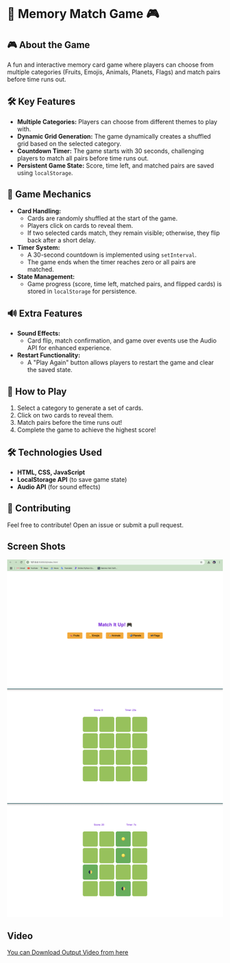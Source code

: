 #   🧠 Memory Match Game 🎮


## 🎮 About the Game
A fun and interactive memory card game where players can choose from multiple categories (Fruits, Emojis, Animals, Planets, Flags) and match pairs before time runs out. 

## 🛠 Key Features
- **Multiple Categories:** Players can choose from different themes to play with.
- **Dynamic Grid Generation:** The game dynamically creates a shuffled grid based on the selected category.
- **Countdown Timer:** The game starts with 30 seconds, challenging players to match all pairs before time runs out.
- **Persistent Game State:** Score, time left, and matched pairs are saved using `localStorage`.

## 🎲 Game Mechanics
- **Card Handling:**
  - Cards are randomly shuffled at the start of the game.
  - Players click on cards to reveal them.
  - If two selected cards match, they remain visible; otherwise, they flip back after a short delay.
- **Timer System:**
  - A 30-second countdown is implemented using `setInterval`.
  - The game ends when the timer reaches zero or all pairs are matched.
- **State Management:**
  - Game progress (score, time left, matched pairs, and flipped cards) is stored in `localStorage` for persistence.

## 🔊 Extra Features
- **Sound Effects:**
  - Card flip, match confirmation, and game over events use the Audio API for enhanced experience.
- **Restart Functionality:**
  - A "Play Again" button allows players to restart the game and clear the saved state.

## 📜 How to Play
1. Select a category to generate a set of cards.
2. Click on two cards to reveal them.
3. Match pairs before the time runs out!
4. Complete the game to achieve the highest score!

## 🛠 Technologies Used
- **HTML, CSS, JavaScript**
- **LocalStorage API** (to save game state)
- **Audio API** (for sound effects)

## 🤝 Contributing
Feel free to contribute! Open an issue or submit a pull request.

## Screen Shots
![img-1](Project__2/out-1.png)
![img-2](Project__2/out-2.png)
![img-3](Project__2/out-3.png)

## Video
[You can Download Output Video from here](Project-2/otput_video.mov)
